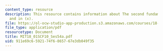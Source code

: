 ```yaml
---
content_type: resource
description: This resource contains information about The second fundamental theorm
  and in (x).
file: https://ol-ocw-studio-app-production.s3.amazonaws.com/courses/18-01sc-single-variable-calculus-fall-2010/911e69c6592174f6865767e3db049f35_MIT18_01SCF10_Ses54a.pdf
file_type: application/pdf
resourcetype: Document
title: MIT18_01SCF10_Ses54a.pdf
uid: 911e69c6-5921-74f6-8657-67e3db049f35
---
```

